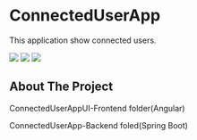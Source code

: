 # ConnectedUserApp
This application show connected users.

<div align="left">
    <img src="https://img.shields.io/badge/Angular-DD0031?style=for-the-badge&logo=angular&logoColor=white" />
    <img src="https://img.shields.io/badge/Spring-6DB33F?style=for-the-badge&logo=spring&logoColor=white" />
    <img src="https://img.shields.io/badge/firebase-%23039BE5.svg?style=for-the-badge&logo=firebase"/>
</div>

## About The Project

ConnectedUserAppUI-Frontend folder(Angular)

ConnectedUserApp-Backend foled(Spring Boot)
